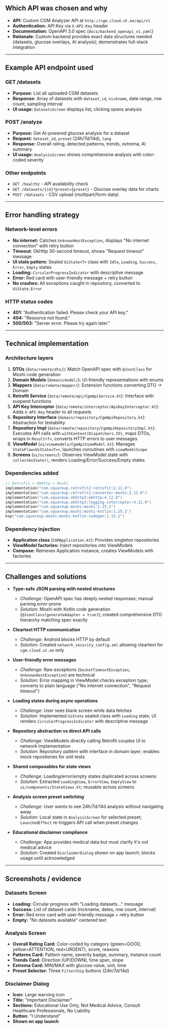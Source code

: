 ## Which API was chosen and why

* **API:** Custom CGM Analyzer API at `http://cgm.cloud.ut.ee/api/v1`
* **Authentication:** API Key via `X-API-Key` header
* **Documentation:** OpenAPI 3.0 spec (`docs/backend_openapi_v1.yaml`)
* **Rationale:** Custom backend provides exact data structures needed (datasets, glucose overlays, AI analysis); demonstrates full-stack integration

---

## Example API endpoint used

### GET /datasets
* **Purpose:** List all uploaded CGM datasets
* **Response:** Array of datasets with `dataset_id`, `nickname`, date range, row count, sampling interval
* **UI usage:** `DatasetsScreen` displays list; clicking opens analysis

### POST /analyze
* **Purpose:** Get AI-powered glucose analysis for a dataset
* **Request:** `dataset_id`, `preset` (24h/7d/14d), `lang`
* **Response:** Overall rating, detected patterns, trends, extrema, AI summary
* **UI usage:** `AnalysisScreen` shows comprehensive analysis with color-coded severity

### Other endpoints
* `GET /healthz` - API availability check
* `GET /datasets/{id}?preset={preset}` - Glucose overlay data for charts
* `POST /datasets` - CSV upload (multipart/form-data)

---

## Error handling strategy

### Network-level errors
* **No internet:** Catches `UnknownHostException`, displays "No internet connection" with retry button
* **Timeout:** OkHttp 30-second timeout, shows "Request timeout" message
* **UI state pattern:** Sealed `UiState<T>` class with `Idle`, `Loading`, `Success`, `Error`, `Empty` states
* **Loading:** `CircularProgressIndicator` with descriptive message
* **Error:** Red card with user-friendly message + retry button
* **No crashes:** All exceptions caught in repository, converted to `UiState.Error`

### HTTP status codes
* **401:** "Authentication failed. Please check your API key."
* **404:** "Resource not found."
* **500/503:** "Server error. Please try again later."

---

## Technical implementation

### Architecture layers
1. **DTOs** (`data/remote/dto/`): Match OpenAPI spec with `@JsonClass` for Moshi code generation
2. **Domain Models** (`domain/model/`): UI-friendly representations with enums
3. **Mappers** (`data/remote/mapper/`): Extension functions converting DTO → Domain
4. **Retrofit Service** (`data/remote/api/CgmApiService.kt`): Interface with suspend functions
5. **API Key Interceptor** (`data/remote/interceptor/ApiKeyInterceptor.kt`): Adds `X-API-Key` header to all requests
6. **Repository Interface** (`domain/repository/CgmApiRepository.kt`): Abstraction for testability
7. **Repository Impl** (`data/remote/repository/CgmApiRepositoryImpl.kt`): Executes API calls with `withContext(Dispatchers.IO)`, maps DTOs, wraps in `Result<T>`, converts HTTP errors to user messages
8. **ViewModel** (`ui/viewmodels/CgmApiViewModel.kt`): Manages `StateFlow<UiState<T>>`, launches coroutines with `viewModelScope`
9. **Screens** (`ui/screens/`): Observes ViewModel state with `collectAsState()`, renders Loading/Error/Success/Empty states

### Dependencies added
```kotlin
// Retrofit + OkHttp + Moshi
implementation("com.squareup.retrofit2:retrofit:2.11.0")
implementation("com.squareup.retrofit2:converter-moshi:2.11.0")
implementation("com.squareup.okhttp3:okhttp:4.12.0")
implementation("com.squareup.okhttp3:logging-interceptor:4.12.0")
implementation("com.squareup.moshi:moshi:1.15.1")
implementation("com.squareup.moshi:moshi-kotlin:1.15.1")
ksp("com.squareup.moshi:moshi-kotlin-codegen:1.15.1")
```

### Dependency injection
* **Application class** (`CGMApplication.kt`): Provides singleton repositories
* **ViewModel factories:** Inject repositories into ViewModels
* **Compose:** Retrieves Application instance, creates ViewModels with factories

---

## Challenges and solutions

* **Type-safe JSON parsing with nested structures**
  * *Challenge:* OpenAPI spec has deeply nested responses; manual parsing error-prone
  * *Solution:* Moshi with Kotlin code generation (`@JsonClass(generateAdapter = true)`); created comprehensive DTO hierarchy matching spec exactly

* **Cleartext HTTP communication**
  * *Challenge:* Android blocks HTTP by default
  * *Solution:* Created `network_security_config.xml` allowing cleartext for `cgm.cloud.ut.ee` only

* **User-friendly error messages**
  * *Challenge:* Raw exceptions (`SocketTimeoutException`, `UnknownHostException`) are technical
  * *Solution:* Error mapping in ViewModel checks exception type; converts to plain language ("No internet connection", "Request timeout")

* **Loading states during async operations**
  * *Challenge:* User sees blank screen while data fetches
  * *Solution:* Implemented `UiState` sealed class with `Loading` state; UI renders `CircularProgressIndicator` with descriptive message

* **Repository abstraction vs direct API calls**
  * *Challenge:* ViewModels directly calling Retrofit couples UI to network implementation
  * *Solution:* Repository pattern with interface in domain layer; enables mock repositories for unit tests

* **Shared composables for state views**
  * *Challenge:* Loading/error/empty states duplicated across screens
  * *Solution:* Extracted `LoadingView`, `ErrorView`, `EmptyView` to `ui/components/StateViews.kt`; reusable across screens

* **Analysis screen preset switching**
  * *Challenge:* User wants to see 24h/7d/14d analysis without navigating away
  * *Solution:* Local state in `AnalysisScreen` for selected preset; `LaunchedEffect` re-triggers API call when preset changes

* **Educational disclaimer compliance**
  * *Challenge:* App provides medical data but must clarify it's not medical advice
  * *Solution:* Created `DisclaimerDialog` shown on app launch; blocks usage until acknowledged

---

## Screenshots / evidence

### Datasets Screen
* **Loading:** Circular progress with "Loading datasets..." message
* **Success:** List of dataset cards (nickname, dates, row count, interval)
* **Error:** Red error card with user-friendly message + retry button
* **Empty:** "No datasets available" centered text

### Analysis Screen
* **Overall Rating Card:** Color-coded by category (green=GOOD, yellow=ATTENTION, red=URGENT), score, reasons
* **Patterns Card:** Pattern name, severity badge, summary, instance count
* **Trends Card:** Direction (UP/DOWN), time span, slope
* **Extrema Card:** MIN/MAX with glucose value, unit, time
* **Preset Selector:** Three `FilterChip` buttons (24h/7d/14d)

### Disclaimer Dialog
* **Icon:** Large warning icon
* **Title:** "Important Disclaimer"
* **Sections:** Educational Use Only, Not Medical Advice, Consult Healthcare Professionals, No Liability
* **Button:** "I Understand"
* **Shown on app launch**
